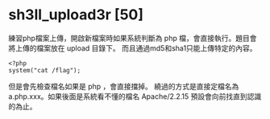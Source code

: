 # sh3ll\_upload3r [50]

練習php檔案上傳，開啟新檔案時如果系統判斷為 php 檔，會直接執行。題目會將上傳的檔案放在 upload 目錄下。
而且通過md5和sha1只能上傳特定的內容。

```
<?php
system("cat /flag");
```
但是會先檢查檔名如果是 php ，會直接擋掉。
繞過的方式是直接定檔名為 a.php.xxx。如果後面是系統看不懂的檔名 Apache/2.2.15 預設會向前找直到認識的為止。

